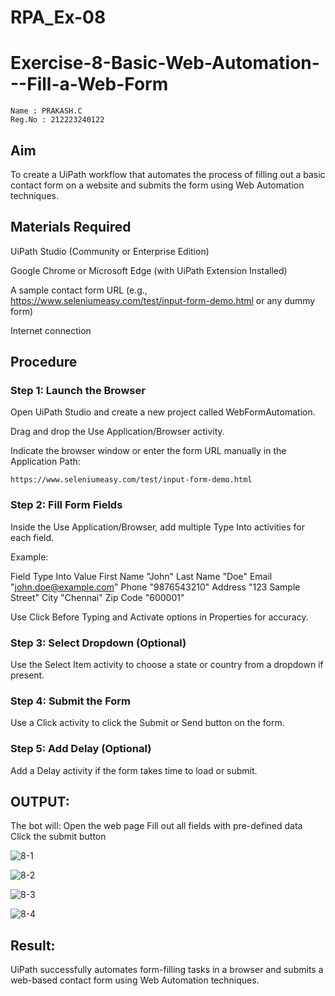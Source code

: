 # RPA_Ex-08

# Exercise-8-Basic-Web-Automation---Fill-a-Web-Form
~~~
Name : PRAKASH.C
Reg.No : 212223240122
~~~

## Aim
To create a UiPath workflow that automates the process of filling out a basic contact form on a website and submits the form using Web Automation techniques.

## Materials Required
UiPath Studio (Community or Enterprise Edition)

Google Chrome or Microsoft Edge (with UiPath Extension Installed)

A sample contact form URL (e.g., https://www.seleniumeasy.com/test/input-form-demo.html or any dummy form)

Internet connection

## Procedure
### Step 1: Launch the Browser
Open UiPath Studio and create a new project called WebFormAutomation.

Drag and drop the Use Application/Browser activity.

Indicate the browser window or enter the form URL manually in the Application Path:
~~~
https://www.seleniumeasy.com/test/input-form-demo.html
~~~
### Step 2: Fill Form Fields
Inside the Use Application/Browser, add multiple Type Into activities for each field.

Example:

Field	Type Into Value
First Name	"John"
Last Name	"Doe"
Email	"john.doe@example.com"
Phone	"9876543210"
Address	"123 Sample Street"
City	"Chennai"
Zip Code	"600001"

Use Click Before Typing and Activate options in Properties for accuracy.

### Step 3: Select Dropdown (Optional)
Use the Select Item activity to choose a state or country from a dropdown if present.

### Step 4: Submit the Form
Use a Click activity to click the Submit or Send button on the form.

### Step 5: Add Delay (Optional)
Add a Delay activity if the form takes time to load or submit.

## OUTPUT:
The bot will:
Open the web page
Fill out all fields with pre-defined data
Click the submit button

![8-1](https://github.com/user-attachments/assets/8464f7ef-06c6-44c8-9a18-f7b8d8cc0eab)

![8-2](https://github.com/user-attachments/assets/eb601585-30b2-4931-bff9-8f324946229b)

![8-3](https://github.com/user-attachments/assets/b3e748d0-c3af-4eff-ada8-ed0c1bc2fe2e)

![8-4](https://github.com/user-attachments/assets/9bec3f3b-a146-44fa-b4a4-5be33470c7c8)


## Result:
UiPath successfully automates form-filling tasks in a browser and submits a web-based contact form using Web Automation techniques.
